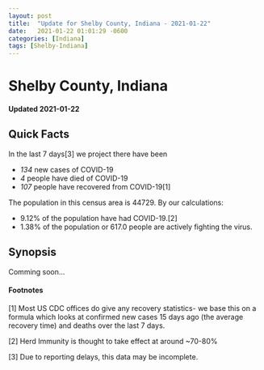 ```yaml
---
layout: post
title:  "Update for Shelby County, Indiana - 2021-01-22"
date:   2021-01-22 01:01:29 -0600
categories: [Indiana]
tags: [Shelby-Indiana]
---
```


# Shelby County, Indiana
#### Updated 2021-01-22

## Quick Facts

In the last 7 days[3] we project there have been
- *134* new cases of COVID-19
- *4* people have died of COVID-19
- *107* people have recovered from COVID-19[1]

The population in this census area is 44729. By our calculations:
- 9.12% of the population have had COVID-19.[2]
- 1.38% of the population or 617.0 people are actively fighting the virus.

## Synopsis

Comming soon...


#### Footnotes

[1] Most US CDC offices do give any recovery statistics- we base this on a formula which looks at confirmed new cases
15 days ago (the average recovery time) and deaths over the last 7 days.

[2] Herd Immunity is thought to take effect at around ~70-80%

[3] Due to reporting delays, this data may be incomplete.
 
    